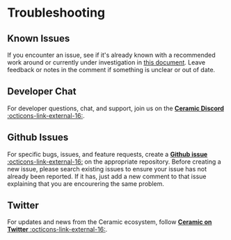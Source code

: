 # Troubleshooting

## Known Issues

If you encounter an issue, see if it's already known with a recommended work around or currently under investigation in [this document](https://www.notion.so/threebox/Known-Issues-16ae23c495f74b44af050555bc02d270). Leave feedback or notes in the comment if something is unclear or out of date.

## Developer Chat

For developer questions, chat, and support, join us on the [**Ceramic Discord** :octicons-link-external-16:](https://chat.ceramic.network).

## Github Issues

For specific bugs, issues, and feature requests, create a [**Github issue** :octicons-link-external-16:](https://github.com/ceramicnetwork) on the appropriate repository. Before creating a new issue, please search existing issues to ensure your issue has not already been reported. If it has, just add a new comment to that issue explaining that you are encourering the same problem.

## Twitter

For updates and news from the Ceramic ecosystem, follow [**Ceramic on Twitter** :octicons-link-external-16:](https://twitter.com/ceramicnetwork).
